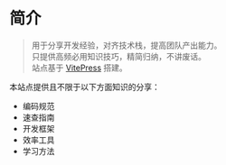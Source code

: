 # 简介

> 用于分享开发经验，对齐技术栈，提高团队产出能力。  
> 只提供高频必用知识技巧，精简归纳，不讲废话。  
> 站点基于 [VitePress](https://vitepress.vuejs.org/) 搭建。

本站点提供且不限于以下方面知识的分享：

- 编码规范
- 速查指南
- 开发框架
- 效率工具
- 学习方法
